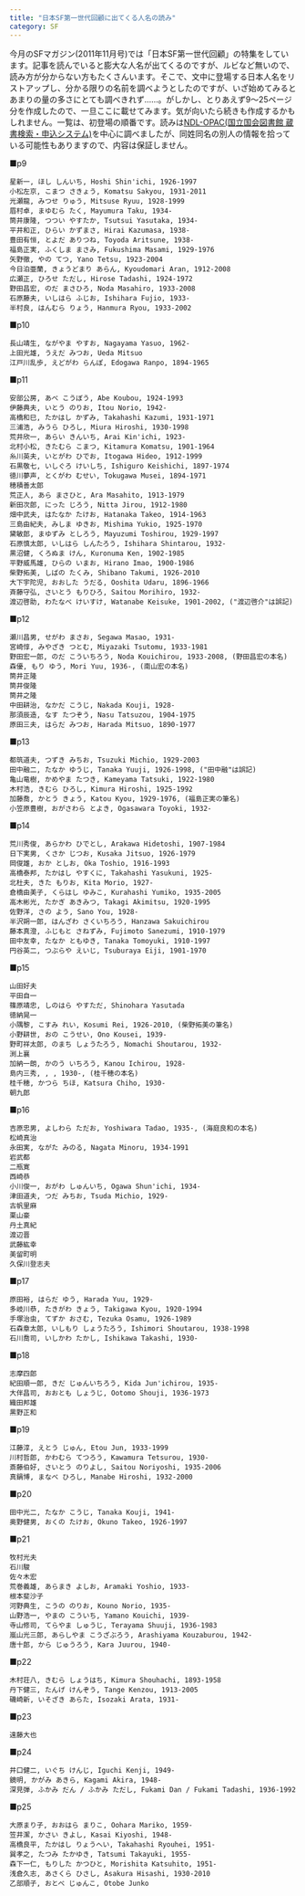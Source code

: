 ```yaml
---
title: "日本SF第一世代回顧に出てくる人名の読み"
category: SF
---
```


今月のSFマガジン(2011年11月号)では「日本SF第一世代回顧」の特集をしています。記事を読んでいると膨大な人名が出てくるのですが、ルビなど無いので、読み方が分からない方もたくさんいます。そこで、文中に登場する日本人名をリストアップし、分かる限りの名前を調べようとしたのですが、いざ始めてみるとあまりの量の多さにとても調べきれず……。がしかし、とりあえず9～25ページ分を作成したので、一旦ここに載せてみます。気が向いたら続きも作成するかもしれません。一覧は、初登場の順番です。読みは[NDL-OPAC(国立国会図書館 蔵書検索・申込システム)](http://opac.ndl.go.jp/)を中心に調べましたが、同姓同名の別人の情報を拾っている可能性もありますので、内容は保証しません。

■p9

    星新一, ほし しんいち, Hoshi Shin'ichi, 1926-1997
    小松左京, こまつ さきょう, Komatsu Sakyou, 1931-2011
    光瀬龍, みつせ りゅう, Mitsuse Ryuu, 1928-1999
    眉村卓, まゆむら たく, Mayumura Taku, 1934-
    筒井康隆, つつい やすたか, Tsutsui Yasutaka, 1934-
    平井和正, ひらい かずまさ, Hirai Kazumasa, 1938-
    豊田有恒, とよだ ありつね, Toyoda Aritsune, 1938-
    福島正実, ふくしま まさみ, Fukushima Masami, 1929-1976
    矢野徹, やの てつ, Yano Tetsu, 1923-2004
    今日泊亜蘭, きょうどまり あらん, Kyoudomari Aran, 1912-2008
    広瀬正, ひろせ ただし, Hirose Tadashi, 1924-1972
    野田昌宏, のだ まさひろ, Noda Masahiro, 1933-2008
    石原藤夫, いしはら ふじお, Ishihara Fujio, 1933-
    半村良, はんむら りょう, Hanmura Ryou, 1933-2002

■p10

    長山靖生, ながやま やすお, Nagayama Yasuo, 1962-
    上田光雄, うえだ みつお, Ueda Mitsuo
    江戸川乱歩, えどがわ らんぽ, Edogawa Ranpo, 1894-1965

■p11

    安部公房, あべ こうぼう, Abe Koubou, 1924-1993
    伊藤典夫, いとう のりお, Itou Norio, 1942-
    高橋和巳, たかはし かずみ, Takahashi Kazumi, 1931-1971
    三浦浩, みうら ひろし, Miura Hiroshi, 1930-1998
    荒井欣一, あらい きんいち, Arai Kin'ichi, 1923-
    北村小松, きたむら こまつ, Kitamura Komatsu, 1901-1964
    糸川英夫, いとがわ ひでお, Itogawa Hideo, 1912-1999
    石黒敬七, いしぐろ けいしち, Ishiguro Keishichi, 1897-1974
    徳川夢声, とくがわ むせい, Tokugawa Musei, 1894-1971
    穂積善太郎
    荒正人, あら まさひと, Ara Masahito, 1913-1979
    新田次郎, にった じろう, Nitta Jirou, 1912-1980
    畑中武夫, はたなか たけお, Hatanaka Takeo, 1914-1963
    三島由紀夫, みしま ゆきお, Mishima Yukio, 1925-1970
    黛敏郎, まゆずみ としろう, Mayuzumi Toshirou, 1929-1997
    石原慎太郎, いしはら しんたろう, Ishihara Shintarou, 1932-
    黒沼健, くろぬま けん, Kuronuma Ken, 1902-1985
    平野威馬雄, ひらの いまお, Hirano Imao, 1900-1986
    柴野拓美, しばの たくみ, Shibano Takumi, 1926-2010
    大下宇陀児, おおした うだる, Ooshita Udaru, 1896-1966
    斉藤守弘, さいとう もりひろ, Saitou Morihiro, 1932-
    渡辺啓助, わたなべ けいすけ, Watanabe Keisuke, 1901-2002, ("渡辺啓介"は誤記)

■p12

    瀬川昌男, せがわ まさお, Segawa Masao, 1931-
    宮崎惇, みやざき つとむ, Miyazaki Tsutomu, 1933-1981
    野田宏一郎, のだ こういちろう, Noda Kouichirou, 1933-2008, (野田昌宏の本名)
    森優, もり ゆう, Mori Yuu, 1936-, (南山宏の本名)
    筒井正隆
    筒井俊隆
    筒井之隆
    中田耕治, なかだ こうじ, Nakada Kouji, 1928-
    那須辰造, なす たつぞう, Nasu Tatsuzou, 1904-1975
    原田三夫, はらだ みつお, Harada Mitsuo, 1890-1977

■p13

    都筑道夫, つずき みちお, Tsuzuki Michio, 1929-2003
    田中融二, たなか ゆうじ, Tanaka Yuuji, 1926-1998, ("田中融"は誤記)
    亀山竜樹, かめやま たつき, Kameyama Tatsuki, 1922-1980
    木村浩, きむら ひろし, Kimura Hiroshi, 1925-1992
    加藤喬, かとう きょう, Katou Kyou, 1929-1976, (福島正実の筆名)
    小笠原豊樹, おがさわら とよき, Ogasawara Toyoki, 1932-

■p14

    荒川秀俊, あらかわ ひでとし, Arakawa Hidetoshi, 1907-1984
    日下実男, くさか じつお, Kusaka Jitsuo, 1926-1979
    岡俊雄, おか としお, Oka Toshio, 1916-1993
    高橋泰邦, たかはし やすくに, Takahashi Yasukuni, 1925-
    北杜夫, きた もりお, Kita Morio, 1927-
    倉橋由美子, くらはし ゆみこ, Kurahashi Yumiko, 1935-2005
    高木彬光, たかぎ あきみつ, Takagi Akimitsu, 1920-1995
    佐野洋, さの よう, Sano You, 1928-
    半沢朔一郎, はんざわ さくいちろう, Hanzawa Sakuichirou
    藤本真澄, ふじもと さねずみ, Fujimoto Sanezumi, 1910-1979
    田中友幸, たなか ともゆき, Tanaka Tomoyuki, 1910-1997
    円谷英二, つぶらや えいじ, Tsuburaya Eiji, 1901-1970

■p15

    山田好夫
    平田自一
    篠原靖忠, しのはら やすただ, Shinohara Yasutada
    徳納晃一
    小隅黎, こすみ れい, Kosumi Rei, 1926-2010, (柴野拓美の筆名)
    小野耕世, おの こうせい, Ono Kousei, 1939-
    野町祥太郎, のまち しょうたろう, Nomachi Shoutarou, 1932-
    渕上襄
    加納一朗, かのう いちろう, Kanou Ichirou, 1928-
    島内三秀, , , 1930-, (桂千穂の本名)
    桂千穂, かつら ちほ, Katsura Chiho, 1930-
    朝九郎

■p16

    吉原忠男, よしわら ただお, Yoshiwara Tadao, 1935-, (海庭良和の本名)
    松崎真治
    永田実, ながた みのる, Nagata Minoru, 1934-1991
    岩武都
    二瓶寛
    西崎恭
    小川俊一, おがわ しゅんいち, Ogawa Shun'ichi, 1934-
    津田道夫, つだ みちお, Tsuda Michio, 1929-
    古帆里麻
    栗山豪
    丹土真紀
    渡辺晋
    武藤紘幸
    美留町明
    久保川登志夫

■p17

    原田裕, はらだ ゆう, Harada Yuu, 1929-
    多岐川恭, たきがわ きょう, Takigawa Kyou, 1920-1994
    手塚治虫, てずか おさむ, Tezuka Osamu, 1926-1989
    石森章太郎, いしもり しょうたろう, Ishimori Shoutarou, 1938-1998
    石川喬司, いしかわ たかし, Ishikawa Takashi, 1930-

■p18

    志摩四郎
    紀田順一郎, きだ じゅんいちろう, Kida Jun'ichirou, 1935-
    大伴昌司, おおとも しょうじ, Ootomo Shouji, 1936-1973
    織田邦雄
    黒野正和

■p19

    江藤淳, えとう じゅん, Etou Jun, 1933-1999
    川村哲郎, かわむら てつろう, Kawamura Tetsurou, 1930-
    斎藤伯好, さいとう のりよし, Saitou Noriyoshi, 1935-2006
    真鍋博, まなべ ひろし, Manabe Hiroshi, 1932-2000

■p20

    田中光二, たなか こうじ, Tanaka Kouji, 1941-
    奥野健男, おくの たけお, Okuno Takeo, 1926-1997

■p21

    牧村光夫
    石川駿
    佐々木宏
    荒巻義雄, あらまき よしお, Aramaki Yoshio, 1933-
    根本斐沙子
    河野典生, こうの のりお, Kouno Norio, 1935-
    山野浩一, やまの こういち, Yamano Kouichi, 1939-
    寺山修司, てらやま しゅうじ, Terayama Shuuji, 1936-1983
    嵐山光三郎, あらしやま こうざぶろう, Arashiyama Kouzaburou, 1942-
    唐十郎, から じゅうろう, Kara Juurou, 1940-

■p22

    木村荘八, きむら しょうはち, Kimura Shouhachi, 1893-1958
    丹下健三, たんげ けんぞう, Tange Kenzou, 1913-2005
    磯崎新, いそざき あらた, Isozaki Arata, 1931-

■p23

    遠藤大也

■p24

    井口健二, いぐち けんじ, Iguchi Kenji, 1949-
    鏡明, かがみ あきら, Kagami Akira, 1948-
    深見弾, ふかみ だん / ふかみ ただし, Fukami Dan / Fukami Tadashi, 1936-1992

■p25

    大原まり子, おおはら まりこ, Oohara Mariko, 1959-
    笠井潔, かさい きよし, Kasai Kiyoshi, 1948-
    高橋良平, たかはし りょうへい, Takahashi Ryouhei, 1951-
    巽孝之, たつみ たかゆき, Tatsumi Takayuki, 1955-
    森下一仁, もりした かつひと, Morishita Katsuhito, 1951-
    浅倉久志, あさくら ひさし, Asakura Hisashi, 1930-2010
    乙部順子, おとべ じゅんこ, Otobe Junko
